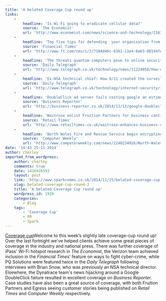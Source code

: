 ```yaml
---
title: 'A belated Coverage Cup round up'
links:
    -
        headline: 'Is Wi-Fi going to eradicate cellular data?'
        source: 'The Economist'
        url: 'http://www.economist.com/news/science-and-technology/21632739-wi-fi-hotspots-become-ubiquitous-who-needs-cellular-wireless-when-wireless-worlds'
    -
        headline: 'Top five tips for defending  your organisation from cybercrime'
        source: 'Financial Times'
        url: 'http://www.ft.com/cms/s/2/7184d46c-6361-11e4-8a63-00144feabdc0.html#axzz3IqKrJXLv'
    -
        headline: 'The threats quantum computers pose to online security '
        source: 'Daily Telegraph'
        url: 'http://www.telegraph.co.uk/technology/news/11224058/How-quantum-computers-will-undermine-cryptography.html'
    -
        headline: 'Ex-NSA technical chief: How 9/11 created the surveillance state'
        source: 'Daily Telegraph'
        url: 'http://www.telegraph.co.uk/technology/internet-security/11221287/Ex-NSA-technical-chief-How-911-created-the-surveillance-state.html#disqus_thread'
    -
        headline: 'DoubleClick ad server fails costing google an estimed $1 million'
        source: 'Business Reporter'
        url: 'http://business-reporter.co.uk/2014/11/13/google-doubleclick-failure-hits-55000-websites-worldwide/'
    -
        headline: 'Waitrose enlist Fruition Partners for business continuity planning'
        source: 'Retail Times'
        url: 'http://www.retailtimes.co.uk/waitrose-enhances-business-continuity-planning-system-fruition-partners-uk/'
    -
        headline: 'North Wales Fire and Rescue Service begin encrypting information'
        source: 'Computer Weekly'
        url: 'http://www.computerweekly.com/news/2240234926/North-Wales-Fire-and-Rescue-Service-secures-email-for-public-sector-collaboration'
date: '14:43 25-11-2014'
author: charley
imported_from_wordpress:
    author: charley
    comments: true
    date: 1416926593
    layout: post
    link: 'http://www.sparkcomms.co.uk/2014/11/25/belated-coverage-cup-round-2/'
    slug: belated-coverage-cup-round-2
    title: 'A belated Coverage Cup round up'
    wordpress_id: 1920
    categories:
        - Blog
    tags:
        - 'Coverage Cup'
        - PR
        - Spark
---
```


[Coverage cup](Coverage-cup-167x300.jpg)Welcome to this week’s slightly late coverage-cup round up! Over the last fortnight we've helped clients achieve some great pieces of coverage in the industry and national press. There was further coverage of iPass' Wi-Fi hotspot research in _The Economist_, the Verizon team achieved inclusion in the _Financial Times_’ feature on ways to fight cyber-crime, while PQ Solutions were featured twice in the _Daily Telegraph_ following interviews with Brian Snow, who was previously an NSA technical director. Elsewhere, the Dynatrace team's news hijacking around a Google DoubleClick failure resulted in excellent coverage on _Business Reporter._ Case studies have also been a great source of coverage, with both Fruition Partners and Egress seeing customer stories being published on _Retail Times_ and _Computer Weekly_ respectively.
